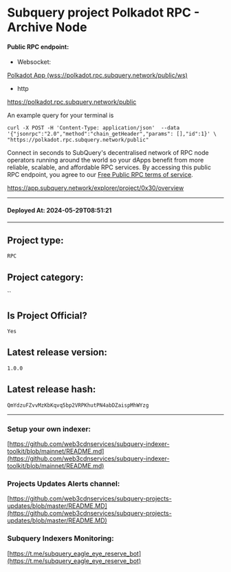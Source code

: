 # Subquery project Polkadot RPC - Archive Node
####  **Public RPC endpoint**: 

* Websocket:
 
[Polkadot App (wss://polkadot.rpc.subquery.network/public/ws) ](https://polkadot.js.org/apps/?rpc=wss%3A%2F%2Fpolkadot.rpc.subquery.network%2Fpublic%2Fws#/rpc)

* http 
 
https://polkadot.rpc.subquery.network/public

An example query for your terminal is
```
curl -X POST -H 'Content-Type: application/json'  --data '{"jsonrpc":"2.0","method":"chain_getHeader","params": [],"id":1}' \
"https://polkadot.rpc.subquery.network/public"
```

Connect in seconds to SubQuery's decentralised network of RPC node operators running around the world so your dApps benefit from more reliable, scalable, and affordable RPC services. By accessing this public RPC endpoint, you agree to our [Free Public RPC terms of service](https://subquery.foundation/public-rpc-terms).

https://app.subquery.network/explorer/project/0x30/overview
____
#### Deployed At: 2024-05-29T08:51:21
____

## Project type:
`RPC`

## Project category:
``

## Is Project Official?
`Yes`

## Latest release version:
`1.0.0`

## Latest release hash:
`QmYdzuFZvvMzKbKqvq5bp2VRPKhutPN4abDZaispMhWYzg`



___
### Setup your own indexer:

[https://github.com/web3cdnservices/subquery-indexer-toolkit/blob/mainnet/README.md](https://github.com/web3cdnservices/subquery-indexer-toolkit/blob/mainnet/README.md)

### Projects Updates Alerts channel:

[https://github.com/web3cdnservices/subquery-projects-updates/blob/master/README.MD](https://github.com/web3cdnservices/subquery-projects-updates/blob/master/README.MD)

### Subquery Indexers Monitoring:

[https://t.me/subquery_eagle_eye_reserve_bot](https://t.me/subquery_eagle_eye_reserve_bot)